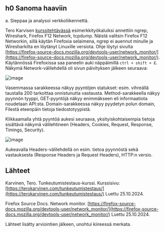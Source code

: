 ## h0 Sanoma haaviin

a. Sieppaa ja analysoi verkkoliikennettä.

Tero Karvisen [kurssitehtävässä](https://terokarvinen.com/tunkeutumistestaus/) esimerkkityökaluiksi annettiin ngrep, Wireshark, Firefox F12 Network, tcpdump. Näistä valitsin Firefox F12 Networkin, sillä käytän Firefoxia selaimena,
ngrep ei auennut minulle ja Wiresharkilta en löytänyt Linuxille versiota. Ohje löytyi sivulta [https://firefox-source-docs.mozilla.org/devtools-user/network_monitor/](https://firefox-source-docs.mozilla.org/devtools-user/network_monitor/). Käytännössä Firefoxissa saa paneelin auki näppäimillä ``ctrl + shift + E``. Näkymä Network-välilehdellä oli sivun päivityksen 
jälkeen seuraava:

![image](https://github.com/user-attachments/assets/cddc199d-70d1-4abe-a6b7-59e180a2d94e)

Vasemmassa sarakkeessa näkyy pyyntöjen statukset: esim. vihreällä taustalla 200 tarkoittaa onnistunutta vastausta. Method-sarakkeella näkyy pyynnön tyyppi, GET-pyyntöjä näkyy enimmäkseen eli informaatiota noudetaan API:sta. Domain-sarakkeessa näkyy pyydetyn polun domain, Filestä eteenpäin tietoja tiedostotyypistä.

Klikkaamalla yhtä pyyntöä aukesi seuraava, yksityiskohtaisempia tietoja sisältävä näkymä välilehtineen (Headers, Cookies, Request, Response, Timings, Security).

![image](https://github.com/user-attachments/assets/2bf73d0e-dcc1-4d05-ad14-0ef2d72dfab2)

Aukeavalla Headers-välilehdellä on esim. tietoa pyynnöstä sekä vastauksesta (Response Headers ja Request Headers), HTTP:n versio.

## Lähteet

Karvinen, Tero. Tunkeutumistestaus-kurssi. Kurssisivu: [https://terokarvinen.com/tunkeutumistestaus/](https://terokarvinen.com/tunkeutumistestaus/) Luettu 25.10.2024.

Firefox Source Docs. Network monitor. [https://firefox-source-docs.mozilla.org/devtools-user/network_monitor/](https://firefox-source-docs.mozilla.org/devtools-user/network_monitor/) Luettu 25.10.2024.

Lähteet lisätty arviointien jälkeen, unohtui kiireessä merkata.
